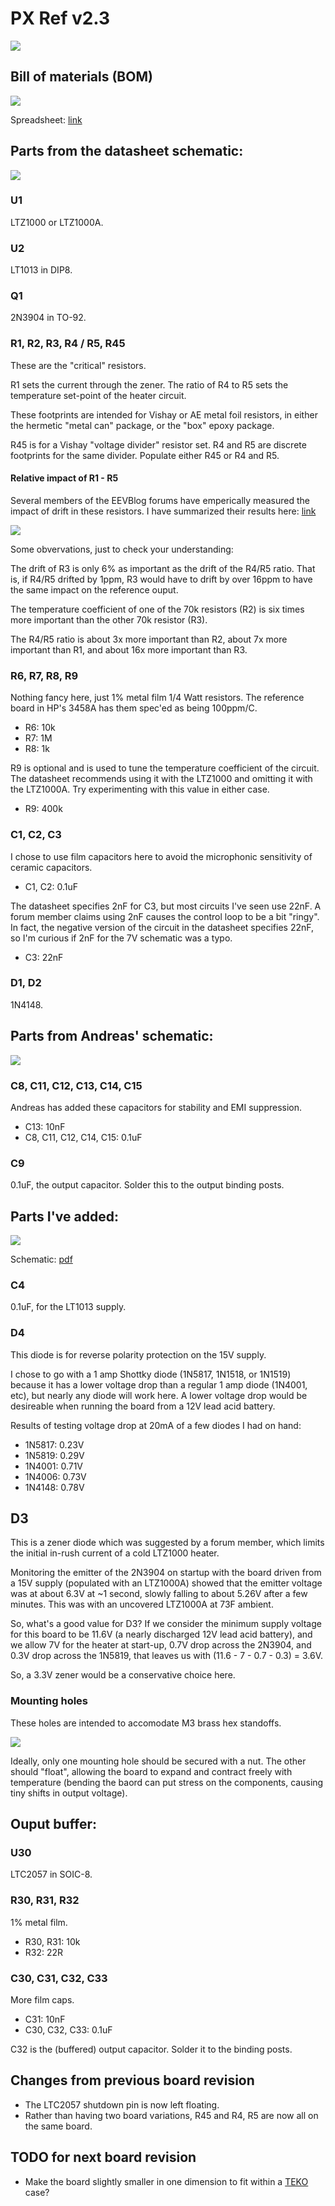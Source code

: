 # PX Ref v2.3

![](top.png)

## Bill of materials (BOM)

![](BOM.png)

Spreadsheet: [link](https://docs.google.com/spreadsheets/d/1FJQxu697zyCkPXdosOjH2hhmSWCJBrhMGLY0yudvgno/edit?usp=sharing)

## Parts from the datasheet schematic:

![](../../../media/ltz1000-7v-schematic.png)

### U1

LTZ1000 or LTZ1000A.

### U2

LT1013 in DIP8.

### Q1

2N3904 in TO-92.

### R1, R2, R3, R4 / R5, R45

These are the "critical" resistors.

R1 sets the current through the zener.
The ratio of R4 to R5 sets the temperature set-point of the heater circuit.

These footprints are intended for Vishay or AE metal foil resistors, in either the hermetic "metal can" package, or the "box" epoxy package.

R45 is for a Vishay "voltage divider" resistor set.  R4 and R5 are discrete footprints for the same divider.  Populate either R45 or R4 and R5.

#### Relative impact of R1 - R5

Several members of the EEVBlog forums have emperically measured the impact of drift in these resistors.  I have summarized their results here: [link](https://www.eevblog.com/forum/metrology/resistor-set-for-ltz1000-positive-standard-7v-circuit/msg1386014/#msg1386014)

![](../../../media/resistors-table-3.png)

Some obvervations, just to check your understanding:

The drift of R3 is only 6% as important as the drift of the R4/R5 ratio.  That is, if R4/R5 drifted by 1ppm, R3 would have to drift by over 16ppm to have the same impact on the reference ouput.

The temperature coefficient of one of the 70k resistors (R2) is six times more important than the other 70k resistor (R3).

The R4/R5 ratio is about 3x more important than R2, about 7x more important than R1, and about 16x more important than R3.

### R6, R7, R8, R9

Nothing fancy here, just 1% metal film 1/4 Watt resistors.  The reference board in HP's 3458A has them spec'ed as being 100ppm/C.

- R6: 10k
- R7: 1M
- R8: 1k

R9 is optional and is used to tune the temperature coefficient of the circuit.  The datasheet recommends using it with the LTZ1000 and omitting it with the LTZ1000A.  Try experimenting with this value in either case.

- R9: 400k

### C1, C2, C3

I chose to use film capacitors here to avoid the microphonic sensitivity of ceramic capacitors.

- C1, C2: 0.1uF

The datasheet specifies 2nF for C3, but most circuits I've seen use 22nF.  A forum member claims using 2nF causes the control loop to be a bit "ringy".  In fact, the negative version of the circuit in the datasheet specifies 22nF, so I'm curious if 2nF for the 7V schematic was a typo.

- C3: 22nF

### D1, D2

1N4148.

## Parts from Andreas' schematic:

![](../../../media/LTZ1KA_1b.PNG)

### C8, C11, C12, C13, C14, C15

Andreas has added these capacitors for stability and EMI suppression.

- C13: 10nF
- C8, C11, C12, C14, C15: 0.1uF

### C9

0.1uF, the output capacitor.  Solder this to the output binding posts.

## Parts I've added:

![](basic-ltz1000.png)

Schematic: [pdf](basic-ltz1000.pdf)

### C4

0.1uF, for the LT1013 supply.

### D4

This diode is for reverse polarity protection on the 15V supply.

I chose to go with a 1 amp Shottky diode (1N5817, 1N1518, or 1N1519)
because it has a lower voltage drop than a regular 1 amp diode (1N4001, etc),
but nearly any diode will work here.
A lower voltage drop would be desireable when running the board from a 12V lead acid battery.

Results of testing voltage drop at 20mA of a few diodes I had on hand:
- 1N5817: 0.23V
- 1N5819: 0.29V
- 1N4001: 0.71V
- 1N4006: 0.73V
- 1N4148: 0.78V

## D3

This is a zener diode which was suggested by a forum member,
which limits the initial in-rush current of a cold LTZ1000 heater.

Monitoring the emitter of the 2N3904 on startup with the board driven from a 15V supply (populated with an LTZ1000A) showed that the emitter voltage was at about 6.3V at ~1 second, slowly falling to about 5.26V after a few minutes.
This was with an uncovered LTZ1000A at 73F ambient.

So, what's a good value for D3?
If we consider the minimum supply voltage for this board to be 11.6V
(a nearly discharged 12V lead acid battery),
and we allow 7V for the heater at start-up,
0.7V drop across the 2N3904,
and 0.3V drop across the 1N5819,
that leaves us with (11.6 - 7 - 0.7 - 0.3) = 3.6V.

So, a 3.3V zener would be a conservative choice here.


### Mounting holes

These holes are intended to accomodate M3 brass hex standoffs.

![](../../../media/standoff.jpg)

Ideally, only one mounting hole should be secured with a nut.
The other should "float", allowing the board to expand and contract freely with temperature
(bending the baord can put stress on the components, causing tiny shifts in output voltage).

## Ouput buffer:

### U30

LTC2057 in SOIC-8.

### R30, R31, R32

1% metal film.

- R30, R31: 10k
- R32: 22R

### C30, C31, C32, C33

More film caps.

- C31: 10nF
- C30, C32, C33: 0.1uF

C32 is the (buffered) output capacitor.  Solder it to the binding posts.


## Changes from previous board revision

- The LTC2057 shutdown pin is now left floating.
- Rather than having two board variations, R45 and R4, R5 are now all on the same board.


## TODO for next board revision

- Make the board slightly smaller in one dimension to fit within a [TEKO](http://www.tekoenclosures.com/en/products/family/RF/series/37-39) case?
